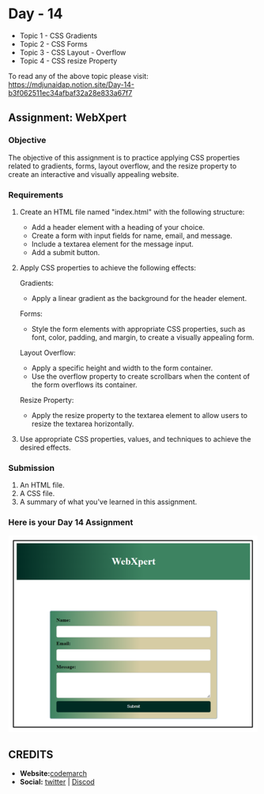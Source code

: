 # Day - 14

- Topic 1 - CSS Gradients
- Topic 2 - CSS Forms
- Topic 3 - CSS Layout - Overflow
- Topic 4 - CSS resize Property

To read any of the above topic please visit: <https://mdjunaidap.notion.site/Day-14-b3f062511ec34afbaf32a28e833a67f7>

## Assignment: WebXpert

### Objective

The objective of this assignment is to practice applying CSS properties related to gradients, forms, layout overflow, and the resize property to create an interactive and visually appealing website.

### Requirements

1. Create an HTML file named "index.html" with the following structure:
    - Add a header element with a heading of your choice.
    - Create a form with input fields for name, email, and message.
    - Include a textarea element for the message input.
    - Add a submit button.

2. Apply CSS properties to achieve the following effects:

    Gradients:

    - Apply a linear gradient as the background for the header element.

    Forms:

    - Style the form elements with appropriate CSS properties, such as font, color, padding, and margin, to create a visually appealing form.

    Layout Overflow:

    - Apply a specific height and width to the form container.
    - Use the overflow property to create scrollbars when the content of the form overflows its container.

    Resize Property:

    - Apply the resize property to the textarea element to allow users to resize the textarea horizontally.

3. Use appropriate CSS properties, values, and techniques to achieve the desired effects.

### Submission

1. An HTML file.
2. A CSS file.
3. A summary of what you've learned in this assignment.

### Here is your Day 14 Assignment

![assignment-14](./image%20(14).png)

## CREDITS

- **Website:**[codemarch](https://codemarch.gumroad.com/)
- **Social:** [twitter](https://twitter.com/codemarch) | [Discod](https://discord.com/invite/7g9WddcyKt)
